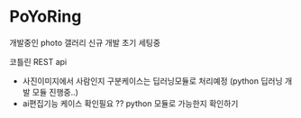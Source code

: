 # PoYoRing

개발중인 photo 갤러리 신규 개발 초기 세팅중

코틀린 REST api 

- 사진이미지에서 사람인지 구분케이스는 딥러닝모듈로 처리예정 (python 딥러닝 개발 모듈 진행중..)
- ai편집기능 케이스 확인필요 ?? python 모듈로 가능한지 확인하기

